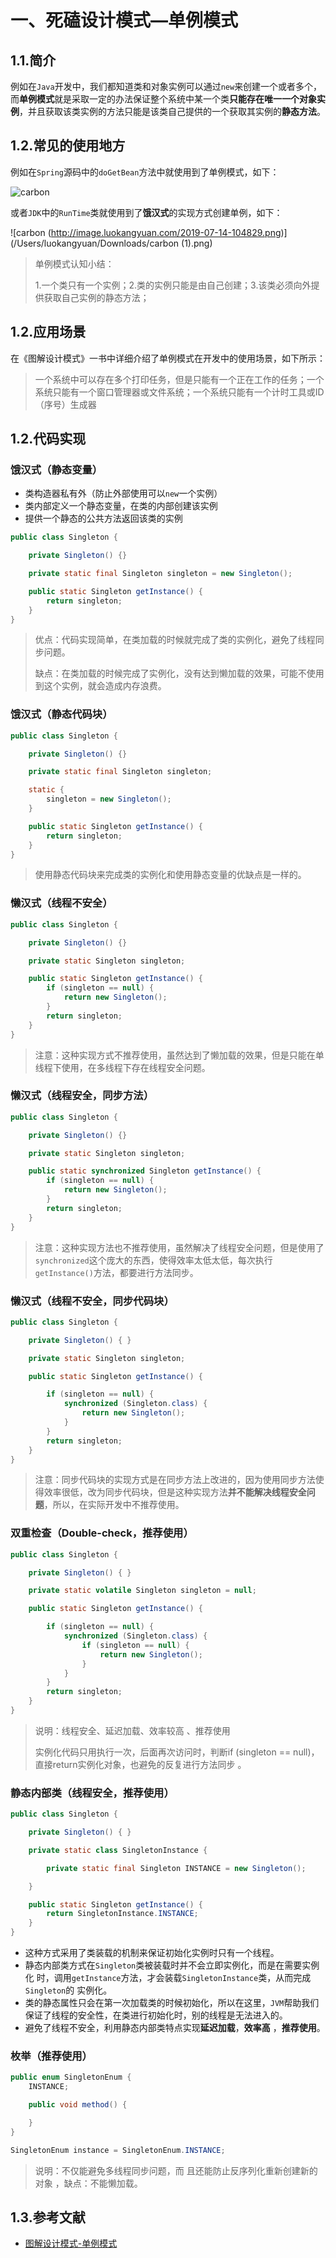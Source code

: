 # 一、死磕设计模式—单例模式

## 1.1.简介

例如在`Java`开发中，我们都知道类和对象实例可以通过`new`来创建一个或者多个，而**单例模式**就是采取一定的办法保证整个系统中某一个类**只能存在唯一一个对象实例**，并且获取该类实例的方法只能是该类自己提供的一个获取其实例的**静态方法**。

## 1.2.常见的使用地方

例如在`Spring`源码中的`doGetBean`方法中就使用到了单例模式，如下：

![carbon](http://image.luokangyuan.com/2019-07-14-084425.png)

或者`JDK`中的`RunTime`类就使用到了**饿汉式**的实现方式创建单例，如下：

![carbon (http://image.luokangyuan.com/2019-07-14-104829.png)](/Users/luokangyuan/Downloads/carbon (1).png)

> 单例模式认知小结：
>
> 1.一个类只有一个实例；2.类的实例只能是由自己创建；3.该类必须向外提供获取自己实例的静态方法；

## 1.2.应用场景

在《图解设计模式》一书中详细介绍了单例模式在开发中的使用场景，如下所示：

> 一个系统中可以存在多个打印任务，但是只能有一个正在工作的任务；一个系统只能有一个窗口管理器或文件系统；一个系统只能有一个计时工具或ID（序号）生成器

## 1.2.代码实现

### 饿汉式（静态变量）

* 类构造器私有外（防止外部使用可以`new`一个实例）
* 类内部定义一个静态变量，在类的内部创建该实例
* 提供一个静态的公共方法返回该类的实例

```java
public class Singleton {

    private Singleton() {}

    private static final Singleton singleton = new Singleton();

    public static Singleton getInstance() {
        return singleton;
    }
}
```

> 优点：代码实现简单，在类加载的时候就完成了类的实例化，避免了线程同步问题。
>
> 缺点：在类加载的时候完成了实例化，没有达到懒加载的效果，可能不使用到这个实例，就会造成内存浪费。

### 饿汉式（静态代码块）

```java
public class Singleton {

    private Singleton() {}

    private static final Singleton singleton;

    static {
        singleton = new Singleton();
    }

    public static Singleton getInstance() {
        return singleton;
    }
}
```

> 使用静态代码块来完成类的实例化和使用静态变量的优缺点是一样的。

### 懒汉式（线程不安全）

```java
public class Singleton {

    private Singleton() {}

    private static Singleton singleton;

    public static Singleton getInstance() {
        if (singleton == null) {
            return new Singleton();
        }
        return singleton;
    }
}
```

> 注意：这种实现方式不推荐使用，虽然达到了懒加载的效果，但是只能在单线程下使用，在多线程下存在线程安全问题。

### 懒汉式（线程安全，同步方法）

```java
public class Singleton {

    private Singleton() {}

    private static Singleton singleton;

    public static synchronized Singleton getInstance() {
        if (singleton == null) {
            return new Singleton();
        }
        return singleton;
    }
}
```

> 注意：这种实现方法也不推荐使用，虽然解决了线程安全问题，但是使用了`synchronized`这个庞大的东西，使得效率太低太低，每次执行`getInstance()`方法，都要进行方法同步。

### 懒汉式（线程不安全，同步代码块）

```java
public class Singleton {

    private Singleton() { }

    private static Singleton singleton;

    public static Singleton getInstance() {

        if (singleton == null) {
            synchronized (Singleton.class) {
                return new Singleton();
            }
        }
        return singleton;
    }
}
```

> 注意：同步代码块的实现方式是在同步方法上改进的，因为使用同步方法使得效率很低，改为同步代码块，但是这种实现方法**并不能解决线程安全问题**，所以，在实际开发中不推荐使用。

### 双重检查（Double-check，推荐使用）

```java
public class Singleton {

    private Singleton() { }

    private static volatile Singleton singleton = null;

    public static Singleton getInstance() {

        if (singleton == null) {
            synchronized (Singleton.class) {
                if (singleton == null) {
                    return new Singleton();
                }
            }
        }
        return singleton;
    }
}
```

> 说明：线程安全、延迟加载、效率较高 、推荐使用
>
> 实例化代码只用执行一次，后面再次访问时，判断if (singleton == null)， 直接return实例化对象，也避免的反复进行方法同步 。

### 静态内部类（线程安全，推荐使用）

```java
public class Singleton {

    private Singleton() { }

    private static class SingletonInstance {

        private static final Singleton INSTANCE = new Singleton();

    }

    public static Singleton getInstance() {
        return SingletonInstance.INSTANCE;
    }
}
```

* 这种方式采用了类装载的机制来保证初始化实例时只有一个线程。 
* 静态内部类方式在`Singleton`类被装载时并不会立即实例化，而是在需要实例化 时，调用`getInstance`方法，才会装载`SingletonInstance`类，从而完成`Singleton`的 实例化。 
* 类的静态属性只会在第一次加载类的时候初始化，所以在这里，`JVM`帮助我们保证了线程的安全性，在类进行初始化时，别的线程是无法进入的。
* 避免了线程不安全，利用静态内部类特点实现**延迟加载**，**效率高** ，**推荐使用**。

### 枚举（推荐使用）

```java
public enum SingletonEnum {
    INSTANCE;

    public void method() {

    }
}
```

```java
SingletonEnum instance = SingletonEnum.INSTANCE;
```

> 说明：不仅能避免多线程同步问题，而 且还能防止反序列化重新创建新的对象 ，缺点：不能懒加载。

## 1.3.参考文献

* [图解设计模式-单例模式](<https://github.com/me115/design_patterns/blob/master/creational_patterns/singleton.rst>)



